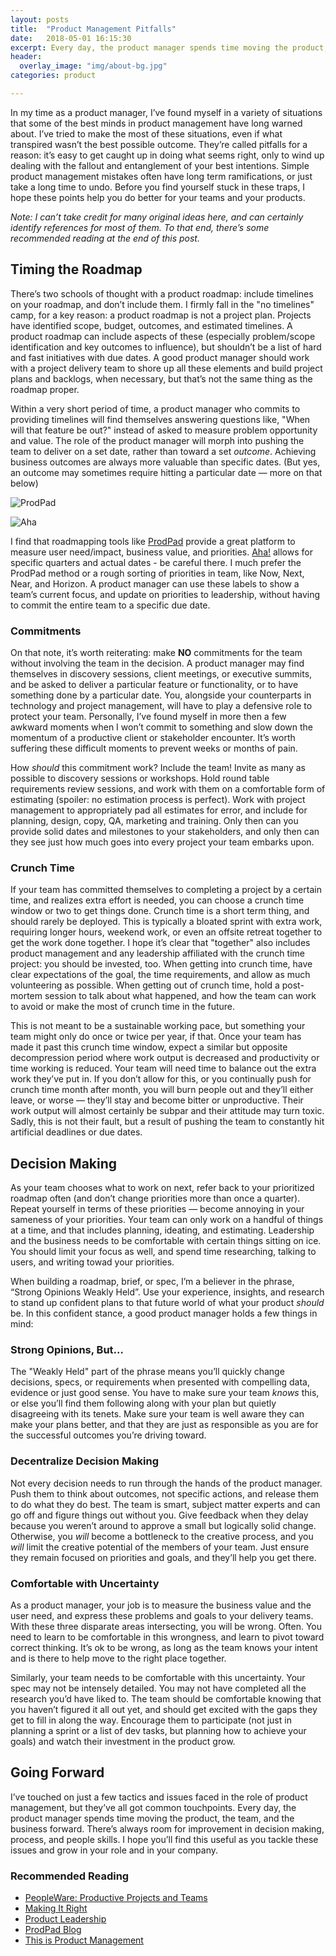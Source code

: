 ```yaml
---
layout: posts
title:  "Product Management Pitfalls"
date:   2018-05-01 16:15:30
excerpt: Every day, the product manager spends time moving the product, the team, and the business forward. There’s always room for improvement in decision making, process, and people skills.
header:
  overlay_image: "img/about-bg.jpg"
categories: product

---
```


In my time as a product manager, I’ve found myself in a variety of situations that some of the best minds in product management have long warned about. I’ve tried to make the most of these situations, even if what transpired wasn’t the best possible outcome. They’re called pitfalls for a reason: it’s easy to get caught up in doing what seems right, only to wind up dealing with the fallout and entanglement of your best intentions. Simple product management mistakes often have long term ramifications, or just take a long time to undo. Before you find yourself stuck in these traps, I hope these points help you do better for your teams and your products.

_Note: I can’t take credit for many original ideas here, and can certainly identify references for most of them. To that end, there’s some recommended reading at the end of this post._

## Timing the Roadmap
There’s two schools of thought with a product roadmap: include timelines on your roadmap, and don’t include them. I firmly fall in the "no timelines" camp, for a key reason: a product roadmap is not a project plan. Projects have identified scope, budget, outcomes, and estimated timelines. A product roadmap can include aspects of these (especially problem/scope identification and key outcomes to influence), but shouldn’t be a list of hard and fast initiatives with due dates. A good product manager should work with a project delivery team to shore up all these elements and build project plans and backlogs, when necessary, but that’s not the same thing as the roadmap proper. 

Within a very short period of time, a product manager who commits to providing timelines will find themselves  answering questions like, "When will that feature be out?" instead of asked to measure problem opportunity and value. The role of the product manager will morph into pushing the team to deliver on a set date, rather than toward a set _outcome_. Achieving business outcomes are always more valuable than specific dates. (But yes, an outcome may sometimes require  hitting a particular date — more on that below)

![ProdPad](http://jonathonarnold.com/img/posts/prodpad.jpg)

![Aha](http://jonathonarnold.com/img/posts/aha.jpg)

I find that roadmapping tools like [ProdPad](https://www.prodpad.com) provide a great platform to measure user need/impact, business value, and priorities. [Aha!](https://www.aha.io) allows for specific quarters and actual dates - be careful there. I much prefer the ProdPad method or a rough sorting of priorities in team, like Now, Next, Near, and Horizon. A product manager can use these labels to show a team’s current focus, and update on priorities to leadership, without having to commit the entire team to a specific due date.

### Commitments
On that note, it’s worth reiterating: make **NO** commitments for the team without involving the team in the decision. A product manager may find themselves in discovery sessions, client meetings, or executive summits, and be asked to deliver a particular feature or functionality, or to have something done by a particular date. You, alongside your counterparts in technology and project management, will have to play a defensive role to protect your team. Personally, I’ve found myself in more then a few awkward moments when I won’t commit to something and slow down the momentum of a productive client or stakeholder encounter. It’s worth suffering these difficult moments to prevent weeks or months of pain.

How _should_ this commitment work? Include the team! Invite as many as possible to discovery sessions or workshops. Hold round table requirements review sessions, and work with them on a comfortable form of estimating (spoiler: no estimation process is perfect). Work with project management to appropriately pad all estimates for error, and include for planning, design, copy, QA, marketing and training. Only then can you provide solid dates and milestones to your stakeholders, and only then can they see just how much goes into every project your team embarks upon.

### Crunch Time
If your team has committed themselves to completing a project by a certain time, and realizes extra effort is needed, you can choose a crunch time window or two to get things done. Crunch time is a short term thing, and should rarely be deployed. This is typically a bloated sprint with extra work, requiring longer hours, weekend work, or even an offsite retreat together to get the work done together. I hope it’s clear that "together" also includes product management and any leadership affiliated with the crunch time project: you should be invested, too. When getting into crunch time, have clear expectations of the goal, the time requirements, and allow as much volunteering as possible. When getting out of crunch time, hold a post-mortem session to talk about what happened, and how the team can work to avoid or make the most of crunch time in the future.

This is not meant to be a sustainable working pace, but something your team might only do once or twice per year, if that. Once your team has made it past this crunch time window, expect a similar but opposite decompression period where work output is decreased and productivity or time working is reduced. Your team will need time to balance out the extra work they’ve put in. If you don’t allow for this, or you continually push for crunch time month after month, you will burn people out and they’ll either leave, or worse — they’ll stay and become bitter or unproductive. Their work output will almost certainly be subpar and their attitude may turn toxic. Sadly, this is not their fault, but a result of pushing the team to constantly hit artificial deadlines or due dates.


## Decision Making
As your team chooses what to work on next, refer back to your prioritized roadmap often (and don’t change priorities more than once a quarter). Repeat yourself in terms of these priorities — become annoying in your sameness of your priorities. Your team can only work on a handful of things at a time, and that includes planning, ideating, and estimating. Leadership and the business needs to be comfortable with certain things sitting on ice. You should limit your focus as well, and spend time researching, talking to users, and writing towad your priorities.

When building a roadmap, brief, or spec, I’m a believer in the phrase, “Strong Opinions Weakly Held”. Use your experience, insights, and research to stand up confident plans to that future world of what your product _should_ be.  In this confident stance, a good product manager holds a few things in mind:

### Strong Opinions, But…
The "Weakly Held" part of the phrase means you’ll quickly change decisions, specs, or requirements when presented with compelling data, evidence or just good sense. You have to make sure your team _knows_ this, or else you’ll find them following along with your plan but quietly disagreeing with its tenets. Make sure your team is well aware they can make your plans better, and that they are just as responsible as you are for the successful outcomes you’re driving toward.

### Decentralize Decision Making
Not every decision needs to run through the hands of the product manager. Push them to think about outcomes, not specific actions, and release them to do what they do best. The team is smart, subject matter experts and can go off and figure things out without you. Give feedback when they delay because you weren’t around to approve a small but logically solid change. Otherwise, you _will_ become a bottleneck to the creative process, and you _will_ limit the creative potential of the members of your team. Just ensure they remain focused on priorities and goals, and they’ll help you get there.

### Comfortable with Uncertainty
As a product manager, your job is to measure the business value and the user need, and express these problems and goals to your delivery teams. With these three disparate areas intersecting, you will be wrong. Often. You need to learn to be comfortable in this wrongness, and learn to pivot toward correct thinking. It’s ok to be wrong, as long as the team knows your intent and is there to help move to the right place together.

Similarly, your team needs to be comfortable with this uncertainty. Your spec may not be intensely detailed. You may not have completed all the research you’d have liked to. The team should be comfortable knowing that you haven’t figured it all out yet, and should get excited with the gaps they get to fill in along the way. Encourage them to participate (not just in planning a sprint or a list of dev tasks, but planning how to achieve your goals) and watch their investment in the product grow.

## Going Forward
I’ve touched on just a few tactics and issues faced in the role of product management, but they’ve all got common touchpoints. Every day, the product manager spends time moving the product, the team, and the business forward. There’s always room for improvement in decision making, process, and people skills. I hope you’ll find this useful as you tackle these issues and grow in your role and in your company.

### Recommended Reading
* [PeopleWare: Productive Projects and Teams](https://www.amazon.com/Peopleware-Productive-Projects-Teams-3rd/dp/0321934113)
* [Making It Right](https://www.amazon.com/Making-Right-Product-Management-Startup-ebook/dp/B00M0KTVTO)
* [Product Leadership](https://productleadershipbook.com/)
* [ProdPad Blog](https://www.prodpad.com/blog/)
* [This is Product Management](https://www.thisisproductmanagement.com)

